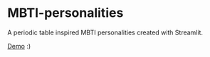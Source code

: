 # MBTI-personalities
A periodic table inspired MBTI personalities created with Streamlit.


[Demo](https://share.streamlit.io/vanessawhj/mbti-personalities/main/app.py) :)
